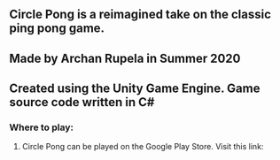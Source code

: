 ## Circle Pong is a reimagined take on the classic ping pong game.

## Made by Archan Rupela in Summer 2020
## Created using the Unity Game Engine. Game source code written in C#

### Where to play:
1. Circle Pong can be played on the Google Play Store. Visit this link: 
